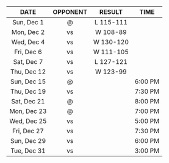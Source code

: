|    DATE     |          OPPONENT          |  RESULT   |  TIME   |
|:-----------:|:--------------------------:|:---------:|:-------:|
| Sun, Dec 1  |   @ [](/r/clevelandcavs)   | L 115-111 |         |
| Mon, Dec 2  |       vs [](/r/heat)       | W 108-89  |         |
| Wed, Dec 4  |  vs [](/r/detroitpistons)  | W 130-120 |         |
| Fri, Dec 6  |     vs [](/r/mkebucks)     | W 111-105 |         |
| Sat, Dec 7  | vs [](/r/memphisgrizzlies) | L 127-121 |         |
| Thu, Dec 12 |  vs [](/r/detroitpistons)  | W 123-99  |         |
| Sun, Dec 15 | @ [](/r/washingtonwizards) |           | 6:00 PM |
| Thu, Dec 19 |   vs [](/r/chicagobulls)   |           | 7:30 PM |
| Sat, Dec 21 |   @ [](/r/chicagobulls)    |           | 8:00 PM |
| Mon, Dec 23 |   @ [](/r/orlandomagic)    |           | 7:00 PM |
| Wed, Dec 25 |      vs [](/r/sixers)      |           | 5:00 PM |
| Fri, Dec 27 |      vs [](/r/pacers)      |           | 7:30 PM |
| Sun, Dec 29 |      vs [](/r/pacers)      |           | 6:00 PM |
| Tue, Dec 31 |  vs [](/r/torontoraptors)  |           | 3:00 PM |